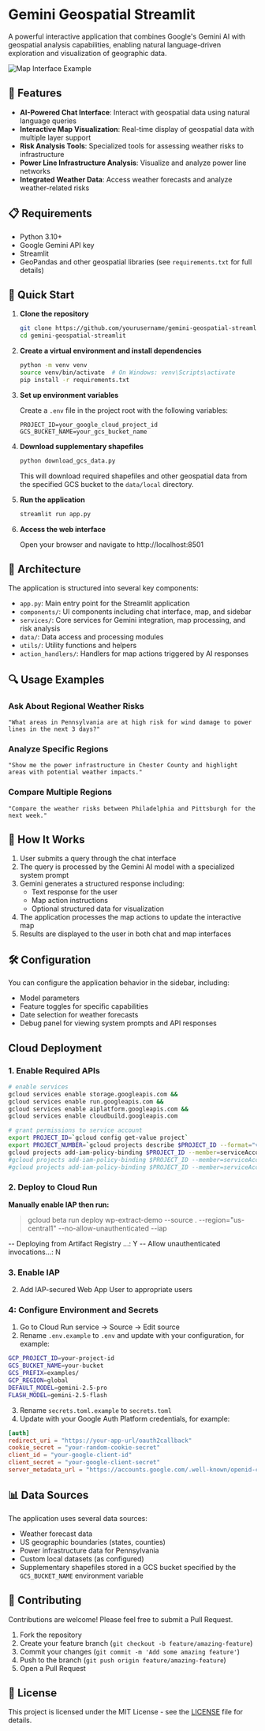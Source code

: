 # Gemini Geospatial Streamlit

A powerful interactive application that combines Google's Gemini AI with geospatial analysis capabilities, enabling natural language-driven exploration and visualization of geographic data.

![Map Interface Example](screenshot.png)

## 🌟 Features

- **AI-Powered Chat Interface**: Interact with geospatial data using natural language queries
- **Interactive Map Visualization**: Real-time display of geospatial data with multiple layer support
- **Risk Analysis Tools**: Specialized tools for assessing weather risks to infrastructure
- **Power Line Infrastructure Analysis**: Visualize and analyze power line networks
- **Integrated Weather Data**: Access weather forecasts and analyze weather-related risks

## 📋 Requirements

- Python 3.10+
- Google Gemini API key
- Streamlit
- GeoPandas and other geospatial libraries (see `requirements.txt` for full details)

## 🚀 Quick Start

1. **Clone the repository**
   ```bash
   git clone https://github.com/yourusername/gemini-geospatial-streamlit.git
   cd gemini-geospatial-streamlit
   ```

2. **Create a virtual environment and install dependencies**
   ```bash
   python -m venv venv
   source venv/bin/activate  # On Windows: venv\Scripts\activate
   pip install -r requirements.txt
   ```

3. **Set up environment variables**
   
   Create a `.env` file in the project root with the following variables:
   ```
   PROJECT_ID=your_google_cloud_project_id
   GCS_BUCKET_NAME=your_gcs_bucket_name
   ```

4. **Download supplementary shapefiles**
   ```bash
   python download_gcs_data.py
   ```
   This will download required shapefiles and other geospatial data from the specified GCS bucket to the `data/local` directory.

5. **Run the application**
   ```bash
   streamlit run app.py
   ```

6. **Access the web interface**
   
   Open your browser and navigate to http://localhost:8501

## 🧩 Architecture

The application is structured into several key components:

- `app.py`: Main entry point for the Streamlit application
- `components/`: UI components including chat interface, map, and sidebar
- `services/`: Core services for Gemini integration, map processing, and risk analysis
- `data/`: Data access and processing modules
- `utils/`: Utility functions and helpers
- `action_handlers/`: Handlers for map actions triggered by AI responses

## 🔍 Usage Examples

### Ask About Regional Weather Risks

```
"What areas in Pennsylvania are at high risk for wind damage to power lines in the next 3 days?"
```

### Analyze Specific Regions

```
"Show me the power infrastructure in Chester County and highlight areas with potential weather impacts."
```

### Compare Multiple Regions

```
"Compare the weather risks between Philadelphia and Pittsburgh for the next week."
```

## 🧠 How It Works

1. User submits a query through the chat interface
2. The query is processed by the Gemini AI model with a specialized system prompt
3. Gemini generates a structured response including:
   - Text response for the user
   - Map action instructions
   - Optional structured data for visualization
4. The application processes the map actions to update the interactive map
5. Results are displayed to the user in both chat and map interfaces

## 🛠️ Configuration

You can configure the application behavior in the sidebar, including:

- Model parameters
- Feature toggles for specific capabilities
- Date selection for weather forecasts
- Debug panel for viewing system prompts and API responses

## Cloud Deployment

### 1. Enable Required APIs
```bash
# enable services
gcloud services enable storage.googleapis.com &&
gcloud services enable run.googleapis.com &&
gcloud services enable aiplatform.googleapis.com &&
gcloud services enable cloudbuild.googleapis.com

# grant permissions to service account
export PROJECT_ID=`gcloud config get-value project`
export PROJECT_NUMBER=`gcloud projects describe $PROJECT_ID --format="value(projectNumber)"`
gcloud projects add-iam-policy-binding $PROJECT_ID --member=serviceAccount:$PROJECT_NUMBER-compute@developer.gserviceaccount.com --role="roles/run.builder"
#gcloud projects add-iam-policy-binding $PROJECT_ID --member=serviceAccount:$PROJECT_NUMBER-compute@developer.gserviceaccount.com --role="roles/logging.logWriter"
#gcloud projects add-iam-policy-binding $PROJECT_ID --member=serviceAccount:$PROJECT_NUMBER-compute@developer.gserviceaccount.com --role="roles/storage.objectUser"
```

### 2. Deploy to Cloud Run

**Manually enable IAP then run:**
> gcloud beta run deploy wp-extract-demo --source . --region="us-central1" --no-allow-unauthenticated --iap

-- Deploying from Artifact Registry ...: Y
-- Allow unauthenticated invocations...: N

### 3. Enable IAP
2. Add IAP-secured Web App User to appropriate users


### 4: Configure Environment and Secrets
1. Go to Cloud Run service → Source → Edit source
2. Rename `.env.example` to `.env` and update with your configuration, for example:
```bash
GCP_PROJECT_ID=your-project-id
GCS_BUCKET_NAME=your-bucket
GCS_PREFIX=examples/
GCP_REGION=global
DEFAULT_MODEL=gemini-2.5-pro
FLASH_MODEL=gemini-2.5-flash
```
3. Rename `secrets.toml.example` to `secrets.toml`
4. Update with your Google Auth Platform credentials, for example:
```toml
[auth]
redirect_uri = "https://your-app-url/oauth2callback"
cookie_secret = "your-random-cookie-secret"
client_id = "your-google-client-id"
client_secret = "your-google-client-secret"
server_metadata_url = "https://accounts.google.com/.well-known/openid-configuration"
```

## 📊 Data Sources

The application uses several data sources:

- Weather forecast data
- US geographic boundaries (states, counties)
- Power infrastructure data for Pennsylvania
- Custom local datasets (as configured)
- Supplementary shapefiles stored in a GCS bucket specified by the `GCS_BUCKET_NAME` environment variable

## 🤝 Contributing

Contributions are welcome! Please feel free to submit a Pull Request.

1. Fork the repository
2. Create your feature branch (`git checkout -b feature/amazing-feature`)
3. Commit your changes (`git commit -m 'Add some amazing feature'`)
4. Push to the branch (`git push origin feature/amazing-feature`)
5. Open a Pull Request

## 📄 License

This project is licensed under the MIT License - see the [LICENSE](LICENSE) file for details.
